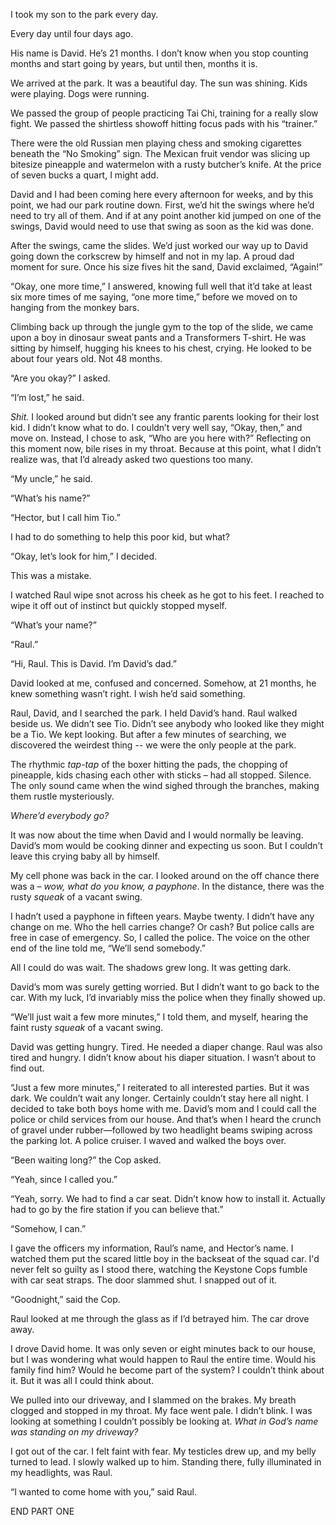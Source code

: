 I took my son to the park every day. 

Every day until four days ago.

His name is David. He’s 21 months. I don’t know when you stop counting months and start going by years, but until then, months it is.

We arrived at the park. It was a beautiful day. The sun was shining. Kids were playing. Dogs were running.

We passed the group of people practicing Tai Chi, training for a really slow fight. We passed the shirtless showoff hitting focus pads with his “trainer.” 

There were the old Russian men playing chess and smoking cigarettes beneath the “No Smoking” sign. The Mexican fruit vendor was slicing up bitesize pineapple and watermelon with a rusty butcher’s knife. At the price of seven bucks a quart, I might add.

David and I had been coming here every afternoon for weeks, and by this point, we had our park routine down. First, we’d hit the swings where he’d need to try all of them. And if at any point another kid jumped on one of the swings, David would need to use that swing as soon as the kid was done.

After the swings, came the slides. We’d just worked our way up to David going down the corkscrew by himself and not in my lap. A proud dad moment for sure. Once his size fives hit the sand, David exclaimed, “Again!”

“Okay, one more time,” I answered, knowing full well that it’d take at least six more times of me saying, “one more time,” before we moved on to hanging from the monkey bars. 

Climbing back up through the jungle gym to the top of the slide, we came upon a boy in dinosaur sweat pants and a Transformers T-shirt. He was sitting by himself, hugging his knees to his chest, crying. He looked to be about four years old. Not 48 months. 

“Are you okay?” I asked.

“I’m lost,” he said. 

*Shit.* I looked around but didn’t see any frantic parents looking for their lost kid. I didn’t know what to do. I couldn’t very well say, “Okay, then,” and move on. Instead, I chose to ask, “Who are you here with?” Reflecting on this moment now, bile rises in my throat. Because at this point, what I didn’t realize was, that I’d already asked two questions too many. 

“My uncle,” he said.

“What’s his name?”

“Hector, but I call him Tio.”

I had to do something to help this poor kid, but what?

“Okay, let’s look for him,” I decided.

This was a mistake.

I watched Raul wipe snot across his cheek as he got to his feet. I reached to wipe it off out of instinct but quickly stopped myself.

“What’s your name?”

“Raul.”

“Hi, Raul. This is David. I’m David’s dad.”

David looked at me, confused and concerned. Somehow, at 21 months, he knew something wasn’t right. I wish he’d said something.

Raul, David, and I searched the park. I held David’s hand. Raul walked beside us. We didn’t see Tio. Didn’t see anybody who looked like they might be a Tio. We kept looking. But after a few minutes of searching, we discovered the weirdest thing -- we were the only people at the park.

The rhythmic *tap-tap* of the boxer hitting the pads, the chopping of pineapple, kids chasing each other with sticks – had all stopped. Silence. The only sound came when the wind sighed through the branches, making them rustle mysteriously. 

*Where’d everybody go?*

It was now about the time when David and I would normally be leaving. David’s mom would be cooking dinner and expecting us soon. But I couldn’t leave this crying baby all by himself.

My cell phone was back in the car. I looked around on the off chance there was a – *wow, what do you know, a payphone*. In the distance, there was the rusty *squeak* of a vacant swing.

I hadn’t used a payphone in fifteen years. Maybe twenty. I didn’t have any change on me. Who the hell carries change? Or cash? But police calls are free in case of emergency. So, I called the police. The voice on the other end of the line told me, “We’ll send somebody.”

All I could do was wait. The shadows grew long. It was getting dark.

David’s mom was surely getting worried. But I didn’t want to go back to the car. With my luck, I’d invariably miss the police when they finally showed up.

“We’ll just wait a few more minutes,” I told them, and myself, hearing the faint rusty *squeak* of a vacant swing. 

David was getting hungry. Tired. He needed a diaper change. Raul was also tired and hungry. I didn’t know about his diaper situation. I wasn’t about to find out. 

“Just a few more minutes,” I reiterated to all interested parties. But it was dark. We couldn’t wait any longer. Certainly couldn’t stay here all night. I decided to take both boys home with me. David’s mom and I could call the police or child services from our house. And that’s when I heard the crunch of gravel under rubber—followed by two headlight beams swiping across the parking lot. A police cruiser. I waved and walked the boys over. 

“Been waiting long?” the Cop asked.

“Yeah, since I called you.”

“Yeah, sorry. We had to find a car seat. Didn’t know how to install it. Actually had to go by the fire station if you can believe that.”

“Somehow, I can.”

I gave the officers my information, Raul’s name, and Hector’s name. I watched them put the scared little boy in the backseat of the squad car. I'd never felt so guilty as I stood there, watching the Keystone Cops fumble with car seat straps. The door slammed shut. I snapped out of it.

“Goodnight,” said the Cop.

Raul looked at me through the glass as if I’d betrayed him. The car drove away.

I drove David home. It was only seven or eight minutes back to our house, but I was wondering what would happen to Raul the entire time. Would his family find him? Would he become part of the system? I couldn’t think about it. But it was all I could think about.

We pulled into our driveway, and I slammed on the brakes. My breath clogged and stopped in my throat. My face went pale. I didn’t blink. I was looking at something I couldn’t possibly be looking at. *What in God’s name was standing on my driveway?* 

I got out of the car. I felt faint with fear. My testicles drew up, and my belly turned to lead. I slowly walked up to him. Standing there, fully illuminated in my headlights, was Raul.

“I wanted to come home with you,” said Raul.

END PART ONE